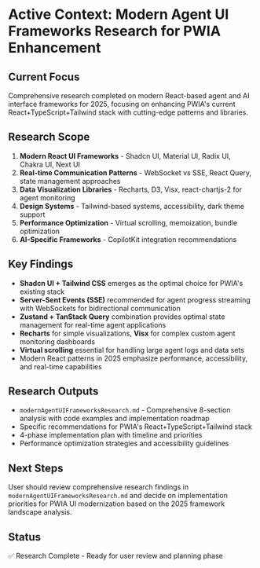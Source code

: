 # Active Context: Modern Agent UI Frameworks Research for PWIA Enhancement

## Current Focus
Comprehensive research completed on modern React-based agent and AI interface frameworks for 2025, focusing on enhancing PWIA's current React+TypeScript+Tailwind stack with cutting-edge patterns and libraries.

## Research Scope
1. **Modern React UI Frameworks** - Shadcn UI, Material UI, Radix UI, Chakra UI, Next UI
2. **Real-time Communication Patterns** - WebSocket vs SSE, React Query, state management approaches
3. **Data Visualization Libraries** - Recharts, D3, Visx, react-chartjs-2 for agent monitoring
4. **Design Systems** - Tailwind-based systems, accessibility, dark theme support
5. **Performance Optimization** - Virtual scrolling, memoization, bundle optimization
6. **AI-Specific Frameworks** - CopilotKit integration recommendations

## Key Findings
- **Shadcn UI + Tailwind CSS** emerges as the optimal choice for PWIA's existing stack
- **Server-Sent Events (SSE)** recommended for agent progress streaming with WebSockets for bidirectional communication
- **Zustand + TanStack Query** combination provides optimal state management for real-time agent applications
- **Recharts** for simple visualizations, **Visx** for complex custom agent monitoring dashboards
- **Virtual scrolling** essential for handling large agent logs and data sets
- Modern React patterns in 2025 emphasize performance, accessibility, and real-time capabilities

## Research Outputs
- `modernAgentUIFrameworksResearch.md` - Comprehensive 8-section analysis with code examples and implementation roadmap
- Specific recommendations for PWIA's React+TypeScript+Tailwind stack
- 4-phase implementation plan with timeline and priorities
- Performance optimization strategies and accessibility guidelines

## Next Steps
User should review comprehensive research findings in `modernAgentUIFrameworksResearch.md` and decide on implementation priorities for PWIA UI modernization based on the 2025 framework landscape analysis.

## Status
✅ Research Complete - Ready for user review and planning phase